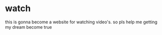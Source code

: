 # watch
this is gonna become a website for watching video's. so pls help me getting my dream become true

